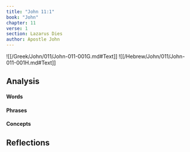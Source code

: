 ```yaml
---
title: "John 11:1"
book: "John"
chapter: 11
verse: 1
section: Lazarus Dies
author: Apostle John
---
```

![[/Greek/John/011/John-011-001G.md#Text]]
![[/Hebrew/John/011/John-011-001H.md#Text]]

## Analysis

#### Words

#### Phrases

#### Concepts

## Reflections

